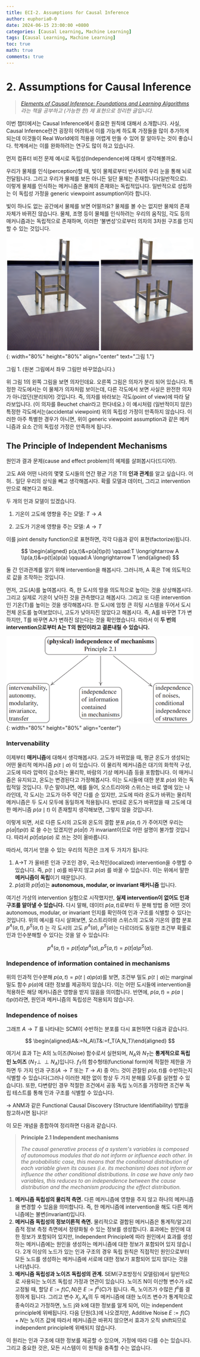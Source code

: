 ```yaml
---
title: ECI-2. Assumptions for Causal Inference
author: euphoria0-0
date: 2024-06-15 23:00:00 +0800
categories: [Causal Learning, Machine Learning]
tags: [Causal Learning, Machine Learning]
toc: true
math: true
comments: true
---
```



# 2. Assumptions for Causal Inference


> *[Elements of Causal Inference: Foundations and Learning Algorithms](https://mitpress.mit.edu/9780262037310/elements-of-causal-inference/) 라는 책을 공부하고 (가능한 한) 제 표현으로 정리한 글입니다.*


이번 챕터에서는 Causal Inference에서 중요한 원칙에 대해서 소개합니다. 사실, Causal Inference란건 굉장히 어려워서 이를 가능케 하도록 가정들을 많이 추가하게 되는데 이것들이 Real World에의 적용을 어렵게 만들 수 있어 잘 알아두는 것이 좋습니다. 학계에서는 이를 완화하려는 연구도 많이 하고 있습니다.

먼저 컴퓨터 비전 문제 예시로 독립성(Independence)에 대해서 생각해볼까요.

우리가 물체를 인식(perception)할 때, 빛이 물체로부터 반사되어 우리 눈을 통해 뇌로 전달됩니다. 그리고 우리가 물체를 보든 아니든 일단 물체는 존재합니다(일반적으로). 이렇게 물체를 인식하는 메커니즘은 물체의 존재와는 독립적입니다. 일반적으로 성립하는 이 독립성 가정을 generic viewpoint assumption이라 합니다.

빛이 하나도 없는 공간에서 물체를 보면 어떨까요? 물체를 볼 수는 없지만 물체의 존재 자체가 바뀌진 않습니다. 물체, 조명 등이 물체를 인식하려는 우리의 움직임, 각도 등의 매커니즘과는 독립적으로 존재하며, 이러한 ‘불변성’으로부터 의자의 3차원 구조를 인지할 수 있는 것입니다.

![Fig 1](/assets/img/posts/2024-06-15/beuchet_chair.png){: width="80%" height="80%" align="center" text="그림 1."}
<!-- <p align="center">
  <img src="/assets/img/posts/2024-06-15/beuchet_chair.png" alt="Fig 1" width="80%"/> 그림 1.
</p> -->

그림 1. (원본 그림에서 좌우 그림만 바꾸었습니다.)

위 그림 1의 왼쪽 그림을 보면 의자인데요. 오른쪽 그림은 의자가 분리 되어 있습니다. 특정한 각도에서는 이 물체가 의자처럼 보이는데, 다른 각도에서 보면 사실은 완전한 의자가 아니었던(분리되어) 것입니다. 즉, 의자를 바라보는 각도(point of view)에 따라 달라보입니다. (이 의자를 Beuchet chair라고 한다네요.) 이 예시처럼 (일반적이지 않은) 특정한 각도에서는(accidental viewpoint) 위의 독립성 가정이 만족하지 않습니다. 이러한 아주 특별한 경우가 아니면, 위이 generic viewpoint assumption과 같은 메커니즘과 요소 간의 독립성 가정은 만족하게 됩니다.

## The Principle of Independent Mechanisms

원인과 결과 문제(cause and effect problem)의 예제를 살펴봅시다(드디어!).

고도 A와 어떤 나라의 몇몇 도시들의 연간 평균 기온 T의 **인과 관계**를 알고 싶습니다. 어허.. 일단 우리의 상식을 빼고 생각해봅시다. 확률 모델과 데이터, 그리고 intervention 만으로 해본다고 해요.

두 개의 인과 모델이 있겠습니다. 

1) 기온이 고도에 영향을 주는 모델: $T \longrightarrow A$

2) 고도가 기온에 영향을 주는 모델: $A \longrightarrow T$

이를 joint density function으로 표현하면, 각각 다음과 같이 표현(factorize)됩니다.

$$
\begin{aligned} p(a,t)&=p(a|t)p(t)  \qquad:T \longrightarrow A \\p(a,t)&=p(t|a)p(a) \qquad:A \longrightarrow T \end{aligned}
$$

둘 간 인과관계를 알기 위해 intervention을 해봅시다. 그러니까, A 혹은 T에 의도적으로 값을 조작하는 것입니다.

먼저, 고도(A)를 높여봅시다. 즉, 한 도시의 땅을 의도적으로 높이는 것을 상상해봅시다. 그리고 실제로 기온이 낮아진 것을 관측했다고 해봅시다. 그리고 또 다른 intervention인 기온(T)를 높이는 것을 생각해봅시다. 한 도시에 엄청 큰 히팅 시스템을 두어서 도시 전체 온도를 높여보았더니, 고도가 낮아지진 않았다고 해봅시다. 즉, A를 바꾸면 T가 변하지만, T를 바꾸면 A가 변하진 않는다는 것을 확인했습니다. 따라서 이 **두 번의 intervention으로부터 A는 T의 원인이라고 결론내릴 수 있습니다.**

![Fig 1](/assets/img/posts/2024-06-15/principle2.1.png){: width="80%" height="80%" align="center"}

### Intervenability

이제부터 **매커니즘**에 대해서 생각해봅시다. 고도가 바뀌었을 때, 평균 온도가 생성되는 어떤 물리적 메커니즘 $p(t \mid a)$ 이 있습니다. 이 물리적 메커니즘은 대기의 화학적 구성, 고도에 따라 압력이 감소하는 물리학, 바람의 기상 메커니즘 등을 포함합니다. 이 매커니즘은 유지되고, 온도는 변경된다고 가정해봅시다. 이는 도시들에 대한 분포 $p(a)$ 와는 독립적일 것입니다. 무슨 말이냐면, 예를 들어, 오스트리아와 스위스는 바로 옆에 있는 나라인데, 각 도시는 고도가 아주 약간 다를 순 있지만, 고도에 따라 온도가 바뀌는 물리적 메커니즘은 두 도시 모두에 동일하게 적용됩니다. 반대로 온도가 바뀌었을 때 고도에 대한 메커니즘 $p(a \mid t)$ 이 존재할지 생각해보면, 그렇지 않을 것입니다.

이렇게 되면, 서로 다른 도시의 고도와 온도의 결합 분포 $p(a,t)$ 가 주어지면 우리는 $p(a|t)p(t)$ 로 쓸 수는 있겠지만 $p(a|t)$ 가 invariant이므로 어떤 설명이 불가할 것입니다. 따라서 $p(t|a)p(a)$ 로 쓰는 것이 올바릅니다.

따라서, 여기서 얻을 수 있는 우리의 직관은 크게 두 가지가 됩니다:

1. A→T 가 올바른 인과 구조인 경우, 국소적인(localized) intervention을 수행할 수 있습니다. 즉, $p(t \mid a)$를 바꾸지 않고 $p(a)$ 를 바꿀 수 있습니다. 이는 위에서 말한 **메커니즘이 독립**이기 때문입니다.
2. $p(a)$와 $p(t|a)$는 **autonomous, modular, or invariant 매커니즘** 입니다.

여기선 가상의 intervention 실험으로 시작했지만, **실제 intervention이 없어도 인과 구조를 알아낼 수 있습니다.** 다시 말해, 데이터 $p(a,t)$로부터 두 분해 방법 중 어떤 것이 autonomous, modular, or invariant 인지를 확인하여 인과 구조를 식별할 수 있다는 것입니다. 위의 예시를 다시 살펴보면, 오스트리아와 스위스의 고도와 기온의 결합 분포 $p^A(a,t)$, $p^S(a,t)$ 는 각 도시의 고도 $p^A(a)$, $p^S(a)$는 다르더라도 동일한 조건부 확률로 인과 인수분해할 수 있다는 것을 알 수 있습니다: 

$$
p^A(a,t)=p(t|a)p^A(a), p^S(a,t)=p(t|a)p^S(a).
$$



### Independence of information contained in mechanisms

위의 인과적 인수분해 $p(a,t)=p(t \mid a)p(a)$를 보면, 조건부 밀도 $p(t \mid a)$는 marginal 밀도 함수 $p(a)$에 대한 정보를 제공하지 않습니다. 이는 어떤 도시들에 intervention을 적용하든 해당 메커니즘은 영향을 받지 않음을 의미합니다. 반면에, $p(a,t) = p(a \mid t)p(t)$라면, 원인과 메커니즘의 독립성은 적용되지 않습니다.

### Independence of noises

그래프 $A\rightarrow T$ 를 나타내는 SCM이 수반하는 분포를 다시 표현하면 다음과 같습니다.

$$
\begin{aligned}A&:=N_A\\T&:=f_T(A,N_T)\end{aligned}
$$

여기서 효과 T는 A의 노이즈(Noise) 함수로서 실현되며, $N_A$와 $N_T$는 **통계적으로 독립인 노이즈** ($N_T \perp \!\!\! \perp N_A$)입니다. $f_T$의 함수형태(functional form)에 적절한 제한을 가하면 두 가지 인과 구조($A\rightarrow T$ 또는 $T\rightarrow A$) 중 어느 것이 관찰된 $p(a,t)$를 수반하는지 식별할 수 있습니다(그러나 이러한 제한 없이 항상 두 가지 분해를 모두를 실현할 수 있습니다). 또한, 다변량인 경우 적절한 조건에서 공동 독립 노이즈를 가정하면 조건부 독립 테스트를 통해 인과 구조를 식별할 수 있습니다.

→ ANM과 같은 Functional Causal Discovery (Structure Identifiability) 방법을 참고하시면 됩니다!


이 모든 개념을 종합하여 정리하면 다음과 같습니다.

> **Principle 2.1 Independent mechanisms**
> 
> *The causal generative process of a system's variables is composed of autonomous modules that do not inform or influence each other.
> In the probabilistic case, this means that the conditional distribution of each variable given its causes (i.e. its mechanism) does not inform or influence the other conditional distributions. In case we have only two variables, this reduces to an independence between the cause distribution and the mechanism producing the effect distribution.*


1. **메커니즘 독립성의 물리적 측면.** 다른 메커니즘에 영향을 주지 않고 하나의 메커니즘을 변경할 수 있음을 의미합니다. 즉, 한 메커니즘에 intervention을 해도 다른 메커니즘에는 불변(invariant)입니다.
2. **메커니즘 독립성의 정보이론적 측면.** 물리적으로 결합된 메커니즘은 통계적/알고리즘적 정보 측정 측면에서 정량화될 수 있는 정보를 생성합니다. 효과에는 원인에 대한 정보가 포함되어 있지만, Independent Principle에 따라 원인에서 효과를 생성하는 메커니즘에는 원인을 생성하는 메커니즘에 대한 정보가 포함되어 있지 않습니다. 2개 이상의 노드가 있는 인과 구조의 경우 독립 원칙은 직접적인 원인으로부터 모든 노드를 생성하는 메커니즘에 서로에 대한 정보가 포함되어 있지 않다는 것을 나타냅니다.
3. **메커니즘 독립성과 노이즈 독립성의 관계.** SEM(구조방정식 모델링)에서 일반적으로 사용되는 노이즈 독립성 가정과 연관이 있습니다. 노이즈 N이 이산형 변수가 $s$로 고정될 때, 할당 $E:=f(C,N)$은 $E:=f^s(C)$가 됩니다. 즉, 노이즈가 수많은 $f^s$를 결정하게 됩니다. 그리고 변수 $X_j,X_k$의 두 메커니즘에 대한 노이즈 변수가 통계적으로 종속이라고 가정하면, 노드 j와 k에 대한 정보를 알게 되어, 이는 independent principle에 위배됩니다. 다음 단원(3.)에 나오겠지만, Additive Noise $E:=f(C)+N$는 노이즈 값에 따라서 메커니즘은 바뀌지 않으면서 효과가 오직 shift되므로 independent principle에 위배되지 않습니다.

이 원리는 인과 구조에 대한 정보를 제공할 수 있으며, 가정에 따라 다를 수는 있습니다. 그리고 중요한 것은, 모든 시스템이 이 원칙을 충족할 수는 없습니다.